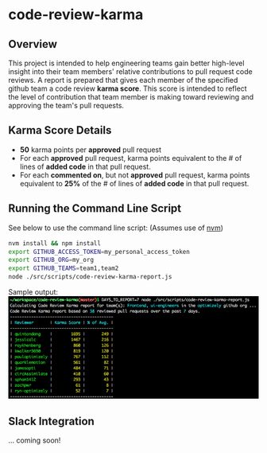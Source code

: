 # code-review-karma

## Overview

This project is intended to help engineering teams gain better high-level insight into their
team members' relative contributions to pull request code reviews. A report is prepared that
gives each member of the specified github team a code review **karma score**.  This score is
intended to reflect the level of contribution that team member is making toward reviewing
and approving the team's pull requests.

## Karma Score Details

- **50** karma points per **approved** pull request
- For each **approved** pull request, karma points equivalent to the # of lines of **added code** in that pull request.
- For each **commented on**, but not **approved** pull request, karma points equivalent to **25%** of the # of lines of **added code** in that pull request.

## Running the Command Line Script

See below to use the command line script: (Assumes use of [nvm](https://github.com/creationix/nvm))

```sh
nvm install && npm install
export GITHUB_ACCESS_TOKEN=my_personal_access_token
export GITHUB_ORG=my_org
export GITHUB_TEAMS=team1,team2
node ./src/scripts/code-review-karma-report.js
```

Sample output:
![sample script output](src/images/sample_command_line_output.png)

## Slack Integration

... coming soon!
